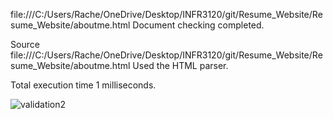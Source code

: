file:///C:/Users/Rache/OneDrive/Desktop/INFR3120/git/Resume_Website/Resume_Website/aboutme.html
Document checking completed.

Source
file:///C:/Users/Rache/OneDrive/Desktop/INFR3120/git/Resume_Website/Resume_Website/aboutme.html
Used the HTML parser.

Total execution time 1 milliseconds.

![validation2](https://github.com/user-attachments/assets/e10530ae-7787-4d6c-b85c-40a0e7ddc4bd)
